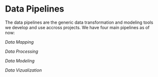 # Data Pipelines

The data pipelines are the generic data transformation and modeling tools we develop and use accross projects. We have four main pipelines as of now:

*Data Mapping*

*Data Processing*

*Data Modeling*

*Data Vizualization*
